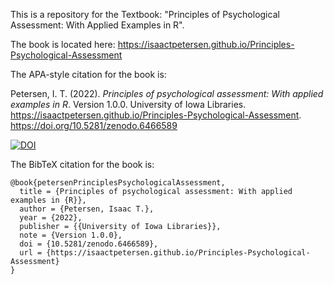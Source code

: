 This is a repository for the Textbook: "Principles of Psychological Assessment: With Applied Examples in R".

The book is located here: https://isaactpetersen.github.io/Principles-Psychological-Assessment

The APA-style citation for the book is:

Petersen, I. T. (2022). *Principles of psychological assessment: With applied examples in R*. Version 1.0.0. University of Iowa Libraries. https://isaactpetersen.github.io/Principles-Psychological-Assessment. https://doi.org/10.5281/zenodo.6466589

[![DOI](https://zenodo.org/badge/DOI/10.5281/zenodo.6466589.svg)](https://doi.org/10.5281/zenodo.6466589)

The BibTeX citation for the book is:

```
@book{petersenPrinciplesPsychologicalAssessment,
  title = {Principles of psychological assessment: With applied examples in {R}},
  author = {Petersen, Isaac T.},
  year = {2022},
  publisher = {{University of Iowa Libraries}},
  note = {Version 1.0.0},
  doi = {10.5281/zenodo.6466589},
  url = {https://isaactpetersen.github.io/Principles-Psychological-Assessment}
}
```
